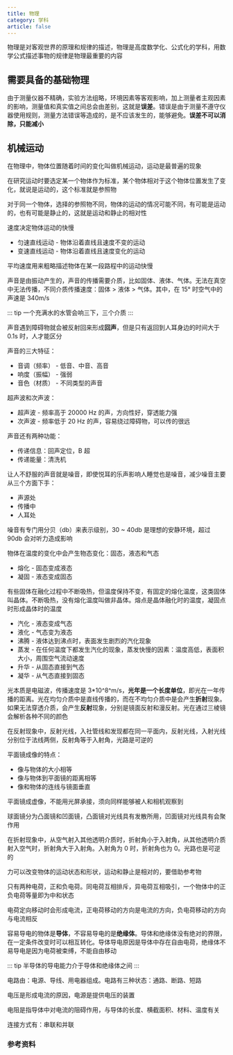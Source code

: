 ```yaml
---
title: 物理
category: 学科
article: false
---
```


物理是对客观世界的原理和规律的描述，物理是高度数学化、公式化的学科，用数学公式描述事物的规律是物理最重要的内容

## 需要具备的基础物理

由于测量仪器不精确，实验方法组略，环境因素等客观影响，加上测量者主观因素的影响，测量值和真实值之间总会由差别，这就是**误差**。错误是由于测量不遵守仪器使用规则，测量方法错误等造成的，是不应该发生的，能够避免。**误差不可以消除，只能减小**

## 机械运动

在物理中，物体位置随着时间的变化叫做机械运动，运动是最普遍的现象

在研究运动时要选定某一个物体作为标准，某个物体相对于这个物体位置发生了变化，就说是运动的，这个标准就是参照物

对于同一个物体，选择的参照物不同，物体的运动的情况可能不同，有可能是运动的，也有可能是静止的，这就是运动和静止的相对性

速度决定物体运动的快慢

+ 匀速直线运动 - 物体沿着直线且速度不变的运动
+ 变速直线运动 - 物体沿着直线且速度变化的运动

平均速度用来粗略描述物体在某一段路程中的运动快慢

声音是由振动产生的，声音的传播需要介质，比如固体、液体、气体。无法在真空中无法传播，不同介质传播速度：固体 > 液体 > 气体。其中，在 15° 时空气中的声速是 340m/s

::: tip
一个充满水的水管会响三下，三个介质
:::

声音遇到障碍物就会被反射回来形成**回声**，但是只有返回到人耳身边的时间大于 0.1s 时，人才能区分

声音的三大特征：

+ 音调（频率） - 低音、中音、高音
+ 响度（振幅） - 强弱
+ 音色（材质） - 不同类型的声音

超声波和次声波：

+ 超声波 - 频率高于 20000 Hz 的声，方向性好，穿透能力强
+ 次声波 - 频率低于 20 Hz 的声，容易绕过障碍物，可以传的很远

声音还有两种功能：

+ 传递信息：回声定位，B 超
+ 传递能量：清洗机

让人不舒服的声音就是噪音，即使悦耳的乐声影响人睡觉也是噪音，减少噪音主要从三个方面下手：

+ 声源处
+ 传播中
+ 人耳处

噪音有专门用分贝（db）来表示级别，30 ~ 40db 是理想的安静环境，超过 90db 会对听力造成影响

物体在温度的变化中会产生物态变化：固态，液态和气态

+ 熔化 - 固态变成液态
+ 凝固 - 液态变成固态

有些固体在融化过程中不断吸热，但温度保持不变，有固定的熔化温度，这类固体叫晶体。不断吸热，没有熔化温度叫做非晶体。熔点是晶体融化时的温度，凝固点时形成晶体时的温度

+ 汽化 - 液态变成气态
+ 液化 - 气态变为液态
+ 沸腾 - 液体达到沸点时，表面发生剧烈的汽化现象
+ 蒸发 - 在任何温度下都发生汽化的现象，蒸发快慢的因素：温度高低，表面积大小，周围空气流动速度
+ 升华 - 从固态直接到气态
+ 凝华 - 从气态直接到固态

光本质是电磁波，传播速度是 3*10^8^m/s，**光年是一个长度单位**，即光在一年传播的距离。光在均匀介质中是直线传播的，而在不均匀介质中是会产生**折射**现象。如果无法穿透介质，会产生**反射**现象，分别是镜面反射和漫反射。光在通过三棱镜会解析各种不同的颜色

在反射现象中，反射光线，入社管线和发现都在同一平面内，反射光线，入射光线分别位于法线两侧，反射角等于入射角，光路是可逆的

平面镜成像的特点：

+ 像与物体的大小相等
+ 像与物体到平面镜的距离相等
+ 像和物体的连线与镜面垂直

平面镜成虚像，不能用光屏承接，须向同样能够被人和相机观察到

球面镜分为凸面镜和凹面镜，凸面镜对光线具有发散所用，凹面镜对光线具有会聚作用

在折射现象中，从空气射入其他透明介质时，折射角小于入射角，从其他透明介质射入空气时，折射角大于入射角。入射角为 0 时，折射角也为 0。光路也是可逆的

力可以改变物体的运动状态和形状，运动和静止是相对的，要借助参考物

只有两种电荷，正和负电荷。同电荷互相排斥，异电荷互相吸引，一个物体中的正负电荷等量即为中和状态

电荷定向移动时会形成电流，正电荷移动的方向是电流的方向，负电荷移动的方向与电流相反

容易导电的物体是**导体**，不容易导电的是**绝缘体**。导体和绝缘体没有绝对的界限，在一定条件改变时可以相互转化。导体导电原因是导体中存在自由电荷，绝缘体不易导电是因为电荷被束缚，不能自由移动

::: tip
半导体的导电能力介于导体和绝缘体之间
:::

电路由：电源、导线、用电器组成。电路有三种状态：通路、断路、短路

电压是形成电流的原因，电源是提供电压的装置

电阻是指导体中对电流的阻碍作用，与导体的长度、横截面积、材料、温度有关

连接方式有：串联和并联

### 参考资料
